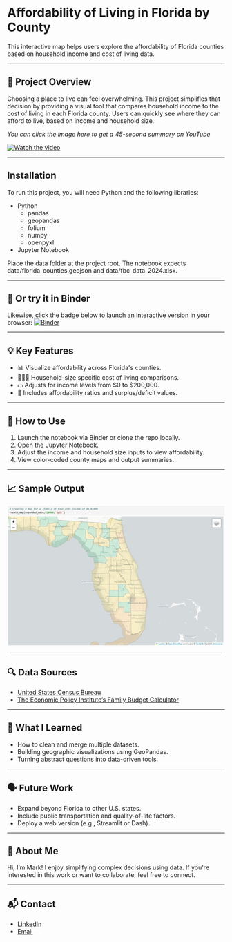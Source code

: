 # Affordability of Living in Florida by County

This interactive map helps users explore the affordability of Florida counties based on household income and cost of living data.

---

## 📌 Project Overview

Choosing a place to live can feel overwhelming. This project simplifies that decision by providing a visual tool that compares household income to the cost of living in each Florida county. Users can quickly see where they can afford to live, based on income and household size.

*You can click the image here to get a 45-second summary on YouTube*

[![Watch the video](https://img.youtube.com/vi/IKXP2eBfmPk/0.jpg)](https://youtu.be/IKXP2eBfmPk)

---

## Installation

To run this project, you will need Python and the following libraries:

- Python
	- pandas
	- geopandas
	- folium
	- numpy
	- openpyxl
- Jupyter Notebook

Place the data folder at the project root. The notebook expects data/florida_counties.geojson and data/fbc_data_2024.xlsx.

---

## 🚀 Or try it in Binder

Likewise, click the badge below to launch an interactive version in your browser:
[![Binder](https://mybinder.org/badge_logo.svg)](https://mybinder.org/v2/gh/markizevbigie/county-livability-project/main?urlpath=%2Fdoc%2Ftree%2Fmap_project.ipynb)

---

## 💡 Key Features

- 📊 Visualize affordability across Florida's counties.
- 👨‍👩‍👧 Household-size specific cost of living comparisons.
- 💵 Adjusts for income levels from $0 to $200,000.
- 🧮 Includes affordability ratios and surplus/deficit values.

---

## 📁 How to Use

1. Launch the notebook via Binder or clone the repo locally.
2. Open the Jupyter Notebook.
3. Adjust the income and household size inputs to view affordability.
4. View color-coded county maps and output summaries.

---

## 📈 Sample Output

![Example Output](images/example_output.JPG)

---

## 🔍 Data Sources

- [United States Census Bureau](https://data.census.gov/all?q=cost%20of%20living%20florida)
- [The Economic Policy Institute’s Family Budget Calculator](https://www.epi.org/resources/budget/budget-map/)

---

## 🧠 What I Learned

- How to clean and merge multiple datasets.
- Building geographic visualizations using GeoPandas.
- Turning abstract questions into data-driven tools.

---

## 🗣️ Future Work

- Expand beyond Florida to other U.S. states.
- Include public transportation and quality-of-life factors.
- Deploy a web version (e.g., Streamlit or Dash).

---

## 👋 About Me

Hi, I’m Mark! I enjoy simplifying complex decisions using data. If you're interested in this work or want to collaborate, feel free to connect.

---

## 📬 Contact

- [LinkedIn](www.linkedin.com/in/mark-izevbigie)
- [Email](mailto:markizevbigie@gmail.com)
